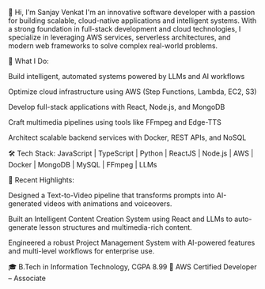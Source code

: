 👋 Hi, I'm Sanjay Venkat
I'm an innovative software developer with a passion for building scalable, cloud-native applications and intelligent systems. With a strong foundation in full-stack development and cloud technologies, I specialize in leveraging AWS services, serverless architectures, and modern web frameworks to solve complex real-world problems.

🚀 What I Do:

Build intelligent, automated systems powered by LLMs and AI workflows

Optimize cloud infrastructure using AWS (Step Functions, Lambda, EC2, S3)

Develop full-stack applications with React, Node.js, and MongoDB

Craft multimedia pipelines using tools like FFmpeg and Edge-TTS

Architect scalable backend services with Docker, REST APIs, and NoSQL

🛠️ Tech Stack:
JavaScript | TypeScript | Python | ReactJS | Node.js | AWS | Docker | MongoDB | MySQL | FFmpeg | LLMs

📌 Recent Highlights:

Designed a Text-to-Video pipeline that transforms prompts into AI-generated videos with animations and voiceovers.

Built an Intelligent Content Creation System using React and LLMs to auto-generate lesson structures and multimedia-rich content.

Engineered a robust Project Management System with AI-powered features and multi-level workflows for enterprise use.

🎓 B.Tech in Information Technology, CGPA 8.99
📜 AWS Certified Developer – Associate
<!---
sanjaysify/sanjaysify is a ✨ special ✨ repository because its `README.md` (this file) appears on your GitHub profile.
You can click the Preview link to take a look at your changes.
--->
